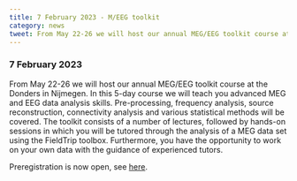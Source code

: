 ```yaml
---
title: 7 February 2023 - M/EEG toolkit
category: news
tweet: From May 22-26 we will host our annual MEG/EEG toolkit course at the Donders in Nijmegen. Preregistration is now open, see https://www.fieldtriptoolbox.org/workshop/toolkit2023/
---
```


### 7 February 2023

From May 22-26 we will host our annual MEG/EEG toolkit course at the Donders in Nijmegen. In this 5-day course we will teach you advanced MEG and EEG data analysis skills. Pre-processing, frequency analysis, source reconstruction, connectivity analysis and various statistical methods will be covered. The toolkit consists of a number of lectures, followed by hands-on sessions in which you will be tutored through the analysis of a MEG data set using the FieldTrip toolbox. Furthermore, you have the opportunity to work on your own data with the guidance of experienced tutors.

Preregistration is now open, see [here](/workshop/toolkit2023).

